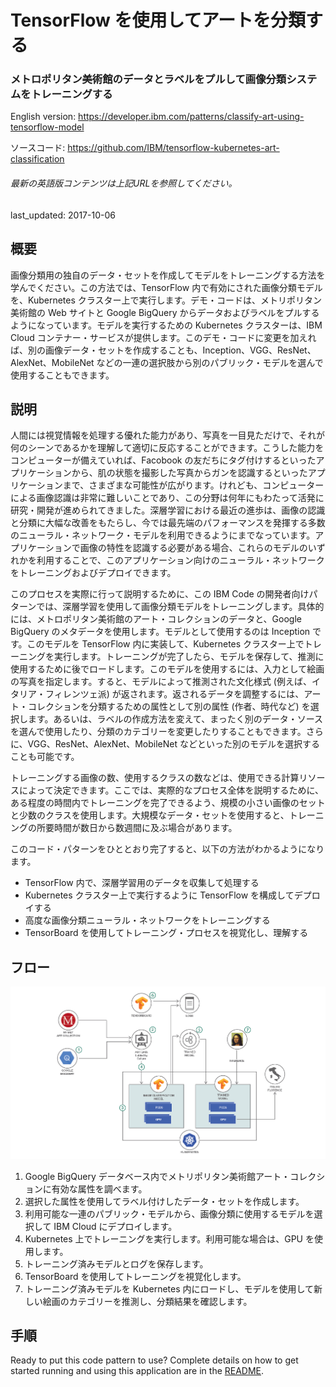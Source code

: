 # TensorFlow を使用してアートを分類する

### メトロポリタン美術館のデータとラベルをプルして画像分類システムをトレーニングする

English version: https://developer.ibm.com/patterns/classify-art-using-tensorflow-model

ソースコード: https://github.com/IBM/tensorflow-kubernetes-art-classification

###### 最新の英語版コンテンツは上記URLを参照してください。
last_updated: 2017-10-06

 ## 概要

画像分類用の独自のデータ・セットを作成してモデルをトレーニングする方法を学んでください。この方法では、TensorFlow 内で有効にされた画像分類モデルを、Kubernetes クラスター上で実行します。デモ・コードは、メトリポリタン美術館の Web サイトと Google BigQuery からデータおよびラベルをプルするようになっています。モデルを実行するための Kubernetes クラスターは、IBM Cloud コンテナー・サービスが提供します。このデモ・コードに変更を加えれば、別の画像データ・セットを作成することも、Inception、VGG、ResNet、AlexNet、MobileNet などの一連の選択肢から別のパブリック・モデルを選んで使用することもできます。

## 説明

人間には視覚情報を処理する優れた能力があり、写真を一目見ただけで、それが何のシーンであるかを理解して適切に反応することができます。こうした能力をコンピューターが備えていれば、Facobook の友だちにタグ付けするといったアプリケーションから、肌の状態を撮影した写真からガンを認識するといったアプリケーションまで、さまざまな可能性が広がります。けれども、コンピューターによる画像認識は非常に難しいことであり、この分野は何年にもわたって活発に研究・開発が進められてきました。深層学習における最近の進歩は、画像の認識と分類に大幅な改善をもたらし、今では最先端のパフォーマンスを発揮する多数のニューラル・ネットワーク・モデルを利用できるようにまでなっています。アプリケーションで画像の特性を認識する必要がある場合、これらのモデルのいずれかを利用することで、このアプリケーション向けのニューラル・ネットワークをトレーニングおよびデプロイできます。

このプロセスを実際に行って説明するために、この IBM Code の開発者向けパターンでは、深層学習を使用して画像分類モデルをトレーニングします。具体的には、メトロポリタン美術館のアート・コレクションのデータと、Google BigQuery のメタデータを使用します。モデルとして使用するのは Inception です。このモデルを TensorFlow 内に実装して、Kubernetes クラスター上でトレーニングを実行します。トレーニングが完了したら、モデルを保存して、推測に使用するために後でロードします。このモデルを使用するには、入力として絵画の写真を指定します。すると、モデルによって推測された文化様式 (例えば、イタリア・フィレンツェ派) が返されます。返されるデータを調整するには、アート・コレクションを分類するための属性として別の属性 (作者、時代など) を選択します。あるいは、ラベルの作成方法を変えて、まったく別のデータ・ソースを選んで使用したり、分類のカテゴリーを変更したりすることもできます。さらに、VGG、ResNet、AlexNet、MobileNet などといった別のモデルを選択することも可能です。

トレーニングする画像の数、使用するクラスの数などは、使用できる計算リソースによって決定できます。ここでは、実際的なプロセス全体を説明するために、ある程度の時間内でトレーニングを完了できるよう、規模の小さい画像のセットと少数のクラスを使用します。大規模なデータ・セットを使用すると、トレーニングの所要時間が数日から数週間に及ぶ場合があります。

このコード・パターンをひととおり完了すると、以下の方法がわかるようになります。

* TensorFlow 内で、深層学習用のデータを収集して処理する
* Kubernetes クラスター上で実行するように TensorFlow を構成してデプロイする
* 高度な画像分類ニューラル・ネットワークをトレーニングする
* TensorBoard を使用してトレーニング・プロセスを視覚化し、理解する

## フロー

![フロー](./images/Classify-Art-using-TensorFlow-model-on-Kubernetes-arch-flow.png)

1. Google BigQuery データベース内でメトリポリタン美術館アート・コレクションに有効な属性を調べます。
1. 選択した属性を使用してラベル付けしたデータ・セットを作成します。
1. 利用可能な一連のパブリック・モデルから、画像分類に使用するモデルを選択して IBM Cloud にデプロイします。
1. Kubernetes 上でトレーニングを実行します。利用可能な場合は、GPU を使用します。
1. トレーニング済みモデルとログを保存します。
1. TensorBoard を使用してトレーニングを視覚化します。
1. トレーニング済みモデルを Kubernetes 内にロードし、モデルを使用して新しい絵画のカテゴリーを推測し、分類結果を確認します。

## 手順

Ready to put this code pattern to use? Complete details on how to get started running and using this application are in the [README](https://github.com/IBM/tensorflow-kubernetes-art-classification/blob/master/README.md).
